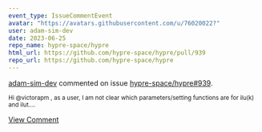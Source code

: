 ```yaml
---
event_type: IssueCommentEvent
avatar: "https://avatars.githubusercontent.com/u/76020022?"
user: adam-sim-dev
date: 2023-06-25
repo_name: hypre-space/hypre
html_url: https://github.com/hypre-space/hypre/pull/939
repo_url: https://github.com/hypre-space/hypre
---
```


<a href='https://github.com/adam-sim-dev' target='_blank'>adam-sim-dev</a> commented on issue <a href='https://github.com/hypre-space/hypre/pull/939' target='_blank'>hypre-space/hypre#939</a>.

<small>Hi @victorapm , as a user, I am not clear which parameters/setting functions are for ilu(k) and ilut....</small>

<a href='https://github.com/hypre-space/hypre/pull/939' target='_blank'>View Comment</a>